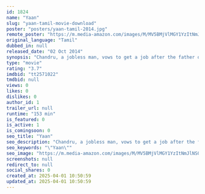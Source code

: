 ```yaml
---
id: 1824
name: "Yaan"
slug: "yaan-tamil-movie-download"
poster: "posters/yaan-tamil-2014.jpg"
remote_poster: "https://m.media-amazon.com/images/M/MV5BMjVlMGY1YzItNmJlNS00ZTk0LWJjMTUtNDQzZjY1ZjAzNWM0XkEyXkFqcGc@._V1_SX300.jpg"
original_language: "Tamil"
dubbed_in: null
released_date: "02 Oct 2014"
synopsis: "Chandru, a jobless man, vows to get a job after the father of his girlfriend opposes their relationship. His joy on getting a job in an Islamic nation ends when he is nabbed there for carrying drugs."
type: "movie"
rating: "3.7"
imdbid: "tt2571022"
tmdbid: null
views: 0
likes: 0
dislikes: 0
author_id: 1
trailer_url: null
runtime: "153 min"
is_featured: 0
is_active: 1
is_comingsoon: 0
seo_title: "Yaan"
seo_description: "Chandru, a jobless man, vows to get a job after the father of his girlfriend opposes their relationship. His joy on getting a job in an Islamic nation ends when he is nabbed there for carrying drugs."
seo_keywords: "\"Yaan\""
seo_image: "https://m.media-amazon.com/images/M/MV5BMjVlMGY1YzItNmJlNS00ZTk0LWJjMTUtNDQzZjY1ZjAzNWM0XkEyXkFqcGc@._V1_SX300.jpg"
screenshots: null
redirect_to: null
social_shares: 0
created_at: 2025-04-01 10:50:59
updated_at: 2025-04-01 10:50:59
---
```


